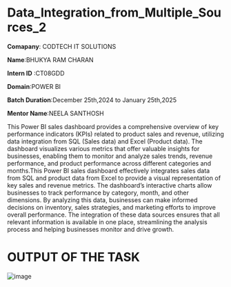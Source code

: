 # Data_Integration_from_Multiple_Sources_2 
**Comapany**: CODTECH IT SOLUTIONS

**Name**:BHUKYA RAM CHARAN

**Intern ID** :CT08GDD

**Domain**:POWER BI

**Batch Duration**:December 25th,2024 to January 25th,2025

**Mentor Name**:NEELA SANTHOSH

This Power BI sales dashboard provides a comprehensive overview of key performance indicators (KPIs) related to product sales and revenue, utilizing data integration from SQL (Sales data) and Excel (Product data). The dashboard visualizes various metrics that offer valuable insights for businesses, enabling them to monitor and analyze sales trends, revenue performance, and product performance across different categories and months.This Power BI sales dashboard effectively integrates sales data from SQL and product data from Excel to provide a visual representation of key sales and revenue metrics. The dashboard’s interactive charts allow businesses to track performance by category, month, and other dimensions. By analyzing this data, businesses can make informed decisions on inventory, sales strategies, and marketing efforts to improve overall performance. The integration of these data sources ensures that all relevant information is available in one place, streamlining the analysis process and helping businesses monitor and drive growth.

# OUTPUT OF THE TASK

![image](https://github.com/user-attachments/assets/d12e2a1d-9b2e-48ee-ace8-9d707a4b420d)


